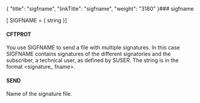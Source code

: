 {
    "title": "sigfname",
    "linkTitle": "sigfname",
    "weight": "3180"
}### sigfname

\[ SIGFNAME = { string }\]

#### CFTPROT

You use SIGFNAME to send a file with multiple signatures. In this case SIGFNAME contains signatures of the different signatories and the subscriber, a technical user, as defined by SUSER. The string is in the format &lt;signature\_ fname>.

#### SEND

Name of the signature file.
